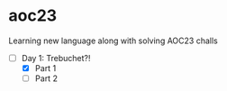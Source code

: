 # aoc23
Learning new language along with solving AOC23 challs

- [ ] Day 1: Trebuchet?! 
  - [x] Part 1 
  - [ ] Part 2
